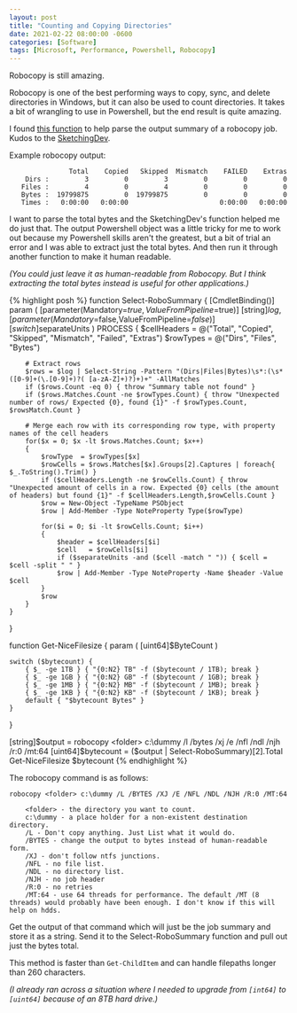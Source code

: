 ```yaml
---
layout: post
title: "Counting and Copying Directories"
date: 2021-02-22 08:00:00 -0600
categories: [Software]
tags: [Microsoft, Performance, Powershell, Robocopy]
---
```


Robocopy is still amazing.

Robocopy is one of the best performing ways to copy, sync, and delete directories in Windows, but it can also be used to count directories. It takes a bit of wrangling to use in Powershell, but the end result is quite amazing.

I found [this function](https://sketchingdev.co.uk/blog/powershell-extract-the-summary-table-from-robocopys-log-file.html) to help parse the output summary of a robocopy job. Kudos to the [SketchingDev](https://twitter.com/sketchingdev).

Example robocopy output:

```
               Total    Copied   Skipped  Mismatch    FAILED    Extras
    Dirs :         3         0         3         0         0         0
   Files :         4         0         4         0         0         0
   Bytes :  19799875         0  19799875         0         0         0
   Times :   0:00:00   0:00:00                       0:00:00   0:00:00
```
I want to parse the total bytes and the SketchingDev's function helped me do just that. The output Powershell object was a little tricky for me to work out because my Powershell skills aren't the greatest, but a bit of trial an error and I was able to extract just the total bytes. And then run it through another function to make it human readable.

*(You could just leave it as human-readable from Robocopy. But I think extracting the total bytes instead is useful for other applications.)*

{% highlight posh %}
function Select-RoboSummary {
    [CmdletBinding()]
    param (
        [parameter(Mandatory=$true,ValueFromPipeline=$true)]
        [string]$log,
        [parameter(Mandatory=$false,ValueFromPipeline=$false)]
        [switch]$separateUnits
    )
    PROCESS
    {
        $cellHeaders = @("Total", "Copied", "Skipped", "Mismatch", "Failed", "Extras")
        $rowTypes    = @("Dirs", "Files", "Bytes")

        # Extract rows
        $rows = $log | Select-String -Pattern "(Dirs|Files|Bytes)\s*:(\s*([0-9]+(\.[0-9]+)?( [a-zA-Z]+)?)+)+" -AllMatches
        if ($rows.Count -eq 0) { throw "Summary table not found" }
        if ($rows.Matches.Count -ne $rowTypes.Count) { throw "Unexpected number of rows/ Expected {0}, found {1}" -f $rowTypes.Count, $rowsMatch.Count }

        # Merge each row with its corresponding row type, with property names of the cell headers
        for($x = 0; $x -lt $rows.Matches.Count; $x++)
        {
            $rowType  = $rowTypes[$x]
            $rowCells = $rows.Matches[$x].Groups[2].Captures | foreach{ $_.ToString().Trim() }
            if ($cellHeaders.Length -ne $rowCells.Count) { throw "Unexpected amount of cells in a row. Expected {0} cells (the amount of headers) but found {1}" -f $cellHeaders.Length,$rowCells.Count }
            $row = New-Object -TypeName PSObject
            $row | Add-Member -Type NoteProperty Type($rowType)

            for($i = 0; $i -lt $rowCells.Count; $i++)
            {
                $header = $cellHeaders[$i]
                $cell   = $rowCells[$i]
                if ($separateUnits -and ($cell -match " ")) { $cell = $cell -split " " }
                $row | Add-Member -Type NoteProperty -Name $header -Value $cell
            }
            $row
        }
    }
}


function Get-NiceFilesize {
    param (
        [uint64]$ByteCount
    )
        
    switch ($bytecount) {
        { $_ -ge 1TB } { "{0:N2} TB" -f ($bytecount / 1TB); break }
        { $_ -ge 1GB } { "{0:N2} GB" -f ($bytecount / 1GB); break }
        { $_ -ge 1MB } { "{0:N2} MB" -f ($bytecount / 1MB); break }
        { $_ -ge 1KB } { "{0:N2} KB" -f ($bytecount / 1KB); break }
        default { "$bytecount Bytes" }
    }
}


[string]$output = robocopy <folder> c:\dummy /l /bytes /xj /e /nfl /ndl /njh /r:0 /mt:64
[uint64]$bytecount = ($output | Select-RoboSummary)[2].Total
Get-NiceFilesize $bytecount
{% endhighlight %}

The robocopy command is as follows:
```
robocopy <folder> c:\dummy /L /BYTES /XJ /E /NFL /NDL /NJH /R:0 /MT:64

    <folder> - the directory you want to count.
    c:\dummy - a place holder for a non-existent destination directory.
    /L - Don't copy anything. Just List what it would do.
    /BYTES - change the output to bytes instead of human-readable form.
    /XJ - don't follow ntfs junctions.
    /NFL - no file list.
    /NDL - no directory list.
    /NJH - no job header
    /R:0 - no retries
    /MT:64 - use 64 threads for performance. The default /MT (8 threads) would probably have been enough. I don't know if this will help on hdds.
```
Get the output of that command which will just be the job summary and store it as a string. Send it to the Select-RoboSummary function and pull out just the bytes total.

This method is faster than `Get-ChildItem` and can handle filepaths longer than 260 characters.

*(I already ran across a situation where I needed to upgrade from `[int64]` to `[uint64]` because of an 8TB hard drive.)*
